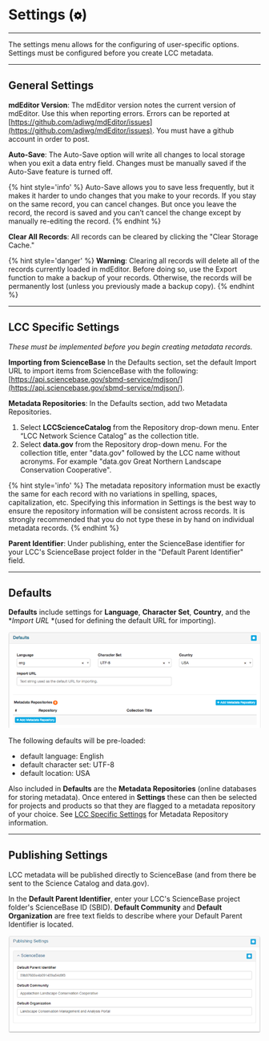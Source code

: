 # Settings \(![](/assets/symbol_cog_16.png)\)

---

The settings menu allows for the configuring of user-specific options. Settings must be configured before you create LCC metadata.

---

## General Settings

**mdEditor Version**: The mdEditor version notes the current version of mdEditor. Use this when reporting errors. Errors can be reported at [https://github.com/adiwg/mdEditor/issues](https://github.com/adiwg/mdEditor/issues). You must have a github account in order to post.

**Auto-Save**: The Auto-Save option will write all changes to local storage when you exit a data entry field. Changes must be manually saved if the Auto-Save feature is turned off.

{% hint style='info' %}
Auto-Save allows you to save less frequently, but it makes it harder to undo changes that you make to your records. If you stay on the same record, you can cancel changes. But once you leave the record, the record is saved and you can’t cancel the change except by manually re-editing the record.
{% endhint %}

**Clear All Records**: All records can be cleared by clicking the "Clear Storage Cache."

{% hint style='danger' %}
**Warning**: Clearing all records will delete all of the records currently loaded in mdEditor. Before doing so, use the Export function to make a backup of your records. Otherwise, the records will be permanently lost (unless you previously made a backup copy).
{% endhint %}

---

## LCC Specific Settings

_These must be implemented before you begin creating metadata records._

**Importing from ScienceBase**
In the Defaults section, set the default Import URL to import items from ScienceBase with the following: [https://api.sciencebase.gov/sbmd-service/mdjson/](https://api.sciencebase.gov/sbmd-service/mdjson/).



**Metadata Repositories**: In the Defaults section, add two Metadata Repositories.

1. Select **LCCScienceCatalog** from the Repository drop-down menu. Enter “LCC Network Science Catalog” as the collection title.
2. Select **data.gov** from the Repository drop-down menu. For the collection title, enter "data.gov" followed by the LCC name without acronyms. For example "data.gov Great Northern Landscape Conservation Cooperative".

{% hint style='info' %}
The metadata repository information must be exactly the same for each record with no variations in spelling, spaces, capitalization, etc. Specifying this information in Settings is the best way to ensure the repository information will be consistent across records. It is strongly recommended that you do not type these in by hand on individual metadata records.
{% endhint %}

**Parent Identifier**: Under publishing, enter the ScienceBase identifier for your LCC's ScienceBase project folder in the "Default Parent Identifier" field.



---

## Defaults

**Defaults** include settings for **Language**, **Character Set**, **Country**, and the **Import URL* *\(used for defining the default URL for importing\). 

![](/assets/settings_defaults.png)

The following defaults will be pre-loaded:

* default language: English
* default character set: UTF-8
* default location: USA

Also included in **Defaults** are the **Metadata Repositories** (online databases for storing metadata\). Once entered in **Settings** these can then be selected for projects and products so that they are flagged to a metadata repository of your choice. See [LCC Specific Settings](/settings.md#lcc-specific-settings) for Metadata Repository information.

---

## Publishing Settings

LCC metadata will be published directly to ScienceBase (and from there be sent to the Science Catalog and data.gov). 

In the **Default Parent Identifier**, enter your LCC's ScienceBase project folder's ScienceBase ID (SBID). **Default Community** and **Default Organization** are free text fields to describe where your Default Parent Identifier is located.


![](/assets/publishing_settings.png)

